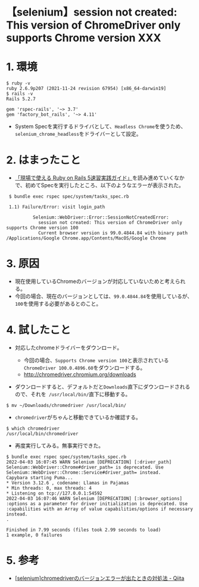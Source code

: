 # 【selenium】session not created: This version of ChromeDriver only supports Chrome version XXX

# 1. 環境
```Ruby:terminal
$ ruby -v
ruby 2.6.9p207 (2021-11-24 revision 67954) [x86_64-darwin19]
$ rails -v
Rails 5.2.7
```
```Ruby:Gemfile
gem 'rspec-rails', '~> 3.7'
gem 'factory_bot_rails', '~> 4.11'
```
- System Specを実行するドライバとして、```Headless Chrome```を使うため、```selenium_chrome_headless```をドライバーとして設定。

# 2. はまったこと
- [「現場で使える Ruby on Rails 5速習実践ガイド」](https://www.amazon.co.jp/%E7%8F%BE%E5%A0%B4%E3%81%A7%E4%BD%BF%E3%81%88%E3%82%8B-Ruby-Rails-5%E9%80%9F%E7%BF%92%E5%AE%9F%E8%B7%B5%E3%82%AC%E3%82%A4%E3%83%89-%E5%A4%A7%E5%A0%B4%E5%AF%A7%E5%AD%90/dp/4839962227)を読み進めていくなかで、初めてSpecを実行したところ、以下のようなエラーが表示された。
```Ruby:terminal
 $ bundle exec rspec spec/system/tasks_spec.rb

 1.1) Failure/Error: visit login_path

          Selenium::WebDriver::Error::SessionNotCreatedError:
            session not created: This version of ChromeDriver only supports Chrome version 100
            Current browser version is 99.0.4844.84 with binary path /Applications/Google Chrome.app/Contents/MacOS/Google Chrome
```

# 3. 原因
- 現在使用しているChromeのバージョンが対応していないためと考えられる。
- 今回の場合、現在のバージョンとしては、```99.0.4844.84```を使用しているが、```100```を使用する必要があるとのこと。

# 4. 試したこと
- 対応したchromeドライバーをダウンロード。
    - 今回の場合、```Supports Chrome version 100```と表示されている```ChromeDriver 100.0.4896.60```をダウンロードする。
    - http://chromedriver.chromium.org/downloads

- ダウンロードすると、デフォルトだと```Downloads```直下にダウンロードされるので、それを``` /usr/local/bin/```直下に移動する。
```Ruby:terminal
$ mv ~/Downloads/chromedriver /usr/local/bin/
```
- ```chromedriver```がちゃんと移動できているか確認する。
```Ruby:terminal
$ which chromedriver
/usr/local/bin/chromedriver
```
- 再度実行してみる。無事実行できた。
```Ruby:terminal
$ bundle exec rspec spec/system/tasks_spec.rb
2022-04-03 16:07:45 WARN Selenium [DEPRECATION] [:driver_path] Selenium::WebDriver::Chrome#driver_path= is deprecated. Use Selenium::WebDriver::Chrome::Service#driver_path= instead.
Capybara starting Puma...
* Version 3.12.6 , codename: Llamas in Pajamas
* Min threads: 0, max threads: 4
* Listening on tcp://127.0.0.1:54592
2022-04-03 16:07:46 WARN Selenium [DEPRECATION] [:browser_options] :options as a parameter for driver initialization is deprecated. Use :capabilities with an Array of value capabilities/options if necessary instead.
.

Finished in 7.99 seconds (files took 2.99 seconds to load)
1 example, 0 failures
```


# 5. 参考
- [[selenium]chromedriverのバージョンエラーが出たときの対処法 - Qiita](https://qiita.com/iHacat/items/9c5c186f0d146bc98784)